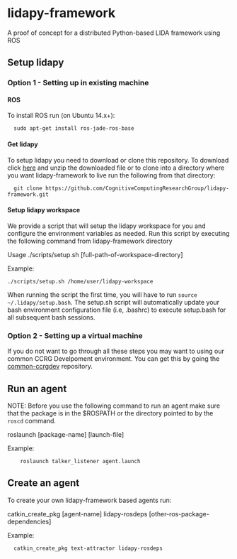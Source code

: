# lidapy-framework
A proof of concept for a distributed Python-based LIDA framework using ROS

## Setup lidapy

### Option 1 - Setting up in existing machine 

#### ROS
To install ROS run (on Ubuntu 14.x+): 

      sudo apt-get install ros-jade-ros-base

#### Get lidapy
  To setup lidapy you need to download or clone this repository. To download click [here](https://github.com/CognitiveComputingResearchGroup/lidapy-framework/archive/master.zip) and unzip the downloaded file or to clone into a directory where you want lidapy-framework to live run the following from that directory:
    
      git clone https://github.com/CognitiveComputingResearchGroup/lidapy-framework.git
  
#### Setup lidapy workspace
  We provide a script that will setup the lidapy workspace for you and configure the environment variables as needed. Run this script by executing the following command from lidapy-framework directory
    
Usage ./scripts/setup.sh [full-path-of-workspace-directory]
    
Example:
  
    ./scripts/setup.sh /home/user/lidapy-workspace
   
When running the script the first time, you will have to run ```source ~/.lidapy/setup.bash```. The setup.sh script will automatically update your bash environment configuration file (i.e, .bashrc) to execute setup.bash for all subsequent bash sessions.

### Option 2 - Setting up a virtual machine

If you do not want to go through all these steps you may want to using our common CCRG Develpoment environment. You can get this by going the [common-ccrgdev](https://github.com/CognitiveComputingResearchGroup/common-ccrgdev) repository.

## Run an agent

NOTE: Before you use the following command to run an agent make sure that the package is in the $ROSPATH or the directory pointed to by the `roscd` command.

   roslaunch [package-name] [launch-file]
   
   Example:
      
        roslaunch talker_listener agent.launch
      
## Create an agent

To create your own lidapy-framework based agents run:

catkin_create_pkg [agent-name] lidapy-rosdeps [other-ros-package-dependencies]

Example:

      catkin_create_pkg text-attractor lidapy-rosdeps
     
